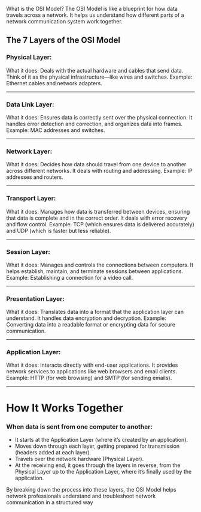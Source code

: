 What is the OSI Model?
The OSI Model is like a blueprint for how data travels across a network. It helps us understand how different parts of a network communication system work together.

## The 7 Layers of the OSI Model

### Physical Layer:
What it does: Deals with the actual hardware and cables that send data. Think of it as the physical infrastructure—like wires and switches.
Example: Ethernet cables and network adapters.
<hr>

### Data Link Layer:
What it does: Ensures data is correctly sent over the physical connection. It handles error detection and correction, and organizes data into frames.
Example: MAC addresses and switches.
<hr>

### Network Layer:
What it does: Decides how data should travel from one device to another across different networks. It deals with routing and addressing.
Example: IP addresses and routers.
<hr>

### Transport Layer:
What it does: Manages how data is transferred between devices, ensuring that data is complete and in the correct order. It deals with error recovery and flow control.
Example: TCP (which ensures data is delivered accurately) and UDP (which is faster but less reliable).
<hr>

### Session Layer:
What it does: Manages and controls the connections between computers. It helps establish, maintain, and terminate sessions between applications.
Example: Establishing a connection for a video call.
<hr>

### Presentation Layer:
What it does: Translates data into a format that the application layer can understand. It handles data encryption and decryption.
Example: Converting data into a readable format or encrypting data for secure communication.
<hr>

### Application Layer:
What it does: Interacts directly with end-user applications. It provides network services to applications like web browsers and email clients.
Example: HTTP (for web browsing) and SMTP (for sending emails).
<hr>

# How It Works Together
### When data is sent from one computer to another:
- It starts at the Application Layer (where it’s created by an application).
- Moves down through each layer, getting prepared for transmission (headers added at each layer).
- Travels over the network hardware (Physical Layer).
- At the receiving end, it goes through the layers in reverse, from the Physical Layer up to the Application Layer, where it’s finally used by the application.
  
By breaking down the process into these layers, the OSI Model helps network professionals understand and troubleshoot network communication in a structured way
